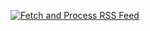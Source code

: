 [![Fetch and Process RSS Feed](https://github.com/gosyujin/piping-feed/actions/workflows/fetch-feed.yml/badge.svg?branch=main&event=schedule)](https://github.com/gosyujin/piping-feed/actions/workflows/fetch-feed.yml)
